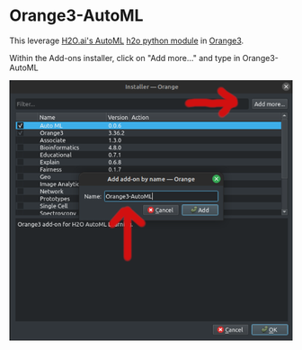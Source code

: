 # Orange3-AutoML

This leverage [H2O.ai's AutoML](https://h2o.ai/) [h2o python module](https://github.com/h2oai/h2o-3) in [Orange3](https://orangedatamining.com/).

Within the Add-ons installer, click on "Add more..." and type in Orange3-AutoML

![Installation Screenshot](https://github.com/chrislee35/orange3-automl/blob/main/imgs/install_orange3_automl.png?raw=true)

